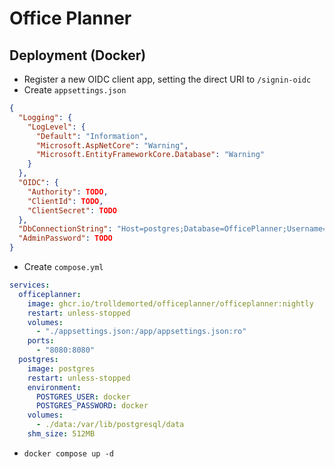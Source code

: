 # Office Planner

## Deployment (Docker)
- Register a new OIDC client app, setting the direct URI to `/signin-oidc`
- Create `appsettings.json`
```json
{
  "Logging": {
    "LogLevel": {
      "Default": "Information",
      "Microsoft.AspNetCore": "Warning",
      "Microsoft.EntityFrameworkCore.Database": "Warning"
    }
  },
  "OIDC": {
    "Authority": TODO,
    "ClientId": TODO,
    "ClientSecret": TODO
  },
  "DbConnectionString": "Host=postgres;Database=OfficePlanner;Username=docker;Password=docker",
  "AdminPassword": TODO
}
```
- Create `compose.yml`
```yaml
services:
  officeplanner:
    image: ghcr.io/trolldemorted/officeplanner/officeplanner:nightly
    restart: unless-stopped
    volumes:
      - "./appsettings.json:/app/appsettings.json:ro"
    ports:
      - "8080:8080"
  postgres:
    image: postgres
    restart: unless-stopped
    environment:
      POSTGRES_USER: docker
      POSTGRES_PASSWORD: docker
    volumes:
      - ./data:/var/lib/postgresql/data
    shm_size: 512MB
```
- `docker compose up -d`
